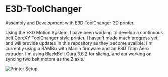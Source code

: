 # E3D-ToolChanger
Assembly and Development with E3D ToolChanger 3D printer.

Using the E3D Motion System, I have been working to develop a continuous belt CoreXY ToolChanger style printer. I haven't made much progress yet, and will provide updates in this repository as they become availble. I'm currently using a RAMBo with Marlin firmware and an E3D Titan Aero extruder. I'm using BlackBelt Cura 3.6.2 for slicing, and am working on syncing two belt motors as the Z axis.


![Printer Setup](https://github.com/kpiper00/E3D-ToolChanger/blob/main/Printer-Photos/E3D%20Motion%20System%20Setup.jpg)
